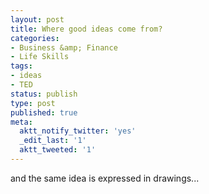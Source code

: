 ```yaml
---
layout: post
title: Where good ideas come from?
categories:
- Business &amp; Finance
- Life Skills
tags:
- ideas
- TED
status: publish
type: post
published: true
meta:
  aktt_notify_twitter: 'yes'
  _edit_last: '1'
  aktt_tweeted: '1'
---
```

and the same idea is expressed in drawings...
